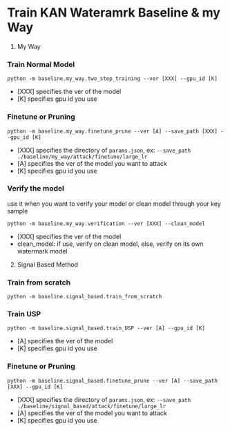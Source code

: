 # Train KAN Wateramrk Baseline & my Way


1. My Way

### Train Normal Model

~~~
python -m baseline.my_way.two_step_training --ver [XXX] --gpu_id [K]
~~~
- [XXX] specifies the ver of the model
- [K] specifies gpu id you use

### Finetune or Pruning

~~~
python -m baseline.my_way.finetune_prune --ver [A] --save_path [XXX] --gpu_id [K]
~~~

- [XXX] specifies the directory of `params.json`, ex: `--save_path ./baseline/my_way/attack/finetune/large_lr`
- [A] specifies the ver of the model you want to attack
- [K] specifies gpu id you use

### Verify the model
use it when you want to verify your model or clean model through your key sample
~~~
python -m baseline.my_way.verification --ver [XXX] --clean_model
~~~
- [XXX] specifies the ver of the model
- clean_model: if use, verify on clean model, else, verify on its own watermark model

2. Signal Based Method

### Train from scratch
~~~
python -m baseline.signal_based.train_from_scratch
~~~

### Train USP
~~~
python -m baseline.signal_based.train_USP --ver [A] --gpu_id [K]
~~~
- [A] specifies the ver of the model
- [K] specifies gpu id you use

### Finetune or Pruning
~~~
python -m baseline.signal_based.finetune_prune --ver [A] --save_path [XXX] --gpu_id [K]
~~~
- [XXX] specifies the directory of `params.json`, ex: `--save_path ./baseline/signal_based/attack/finetune/large_lr`
- [A] specifies the ver of the model you want to attack
- [K] specifies gpu id you use


